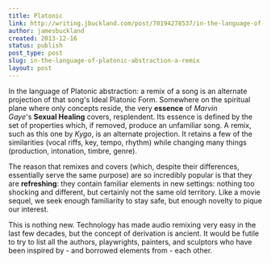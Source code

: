 ```yaml
---
title: Platonic
link: http://writing.jbuckland.com/post/70194278537/in-the-language-of-platonic-abstraction-a-remix
author: jamesbuckland
created: 2013-12-16
status: publish
post_type: post
slug: in-the-language-of-platonic-abstraction-a-remix
layout: post
---
```


In the language of Platonic abstraction: a remix of a song is an alternate projection of that song's Ideal Platonic Form. Somewhere on the spiritual plane where only concepts reside, the very **essence** of *Marvin Gaye*'s **Sexual Healing** covers, resplendent. Its essence is defined by the set of properties which, if removed, produce an unfamiliar song. A remix, such as this one by *Kygo*, is an alternate projection. It retains a few of the similarities (vocal riffs, key, tempo, rhythm) while changing many things (production, intonation, timbre, genre).

The reason that remixes and covers (which, despite their differences, essentially serve the same purpose) are so incredibly popular is that they are **refreshing**: they contain familiar elements in new settings: nothing too shocking and different, but certainly not the same old territory. Like a movie sequel, we seek enough familiarity to stay safe, but enough novelty to pique our interest.

This is nothing new. Technology has made audio remixing very easy in the last few decades, but the concept of derivation is ancient. It would be futile to try to list all the authors, playwrights, painters, and sculptors who have been inspired by - and borrowed elements from - each other.
